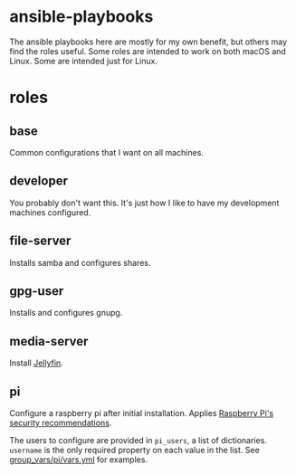 # ansible-playbooks

The ansible playbooks here are mostly for my own benefit, but others may find the roles useful. Some roles are intended to work on both macOS and Linux. Some are intended just for Linux.

# roles

## base

Common configurations that I want on all machines.

## developer

You probably don't want this. It's just how I like to have my development machines configured.

## file-server

Installs samba and configures shares.

## gpg-user

Installs and configures gnupg.

## media-server

Install [Jellyfin](https://jellyfin.org/).

## pi

Configure a raspberry pi after initial installation. Applies [Raspberry Pi's security recommendations](https://www.raspberrypi.org/documentation/configuration/security.md).

The users to configure are provided in `pi_users`, a list of dictionaries. `username` is the only required property on each value in the list. See [group_vars/pi/vars.yml](group_vars/pi/vars.yml) for examples.
